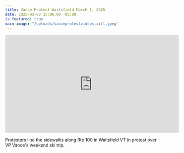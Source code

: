 ```yaml
---
title: Vance Protest Waitsfield March 1, 2025
date: 2025-03-03 15:06:00 -05:00
is featured: true
main-image: "/uploads/vanceprotestvideostiill.jpeg"
---
```


<iframe width="560" height="315" src="https://www.youtube.com/embed/WX-uMnc4JZA?si=2x72dGBN06Q5dn69" title="YouTube video player" frameborder="0" allow="accelerometer; autoplay; clipboard-write; encrypted-media; gyroscope; picture-in-picture; web-share" referrerpolicy="strict-origin-when-cross-origin" allowfullscreen></iframe>

Protesters line the sidewalks along Rte 100 in Waitsfield VT in protest over VP Vance's weekend ski trip.  